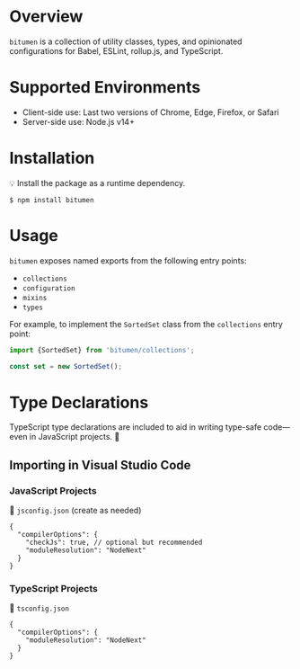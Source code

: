 # Overview

`bitumen` is a collection of utility classes, types, and opinionated configurations for Babel, ESLint, rollup.js, and TypeScript.

# Supported Environments

- Client-side use: Last two versions of Chrome, Edge, Firefox, or Safari
- Server-side use: Node.js v14+

# Installation

💡 Install the package as a runtime dependency.

```shell
$ npm install bitumen
```

# Usage

`bitumen` exposes named exports from the following entry points:

- `collections`
- `configuration`
- `mixins`
- `types`

For example, to implement the `SortedSet` class from the `collections` entry point:
```js
import {SortedSet} from 'bitumen/collections';

const set = new SortedSet();
```

# Type Declarations

TypeScript type declarations are included to aid in writing type-safe code—even in JavaScript projects. 🚀

## Importing in Visual Studio Code

### JavaScript Projects
📍 `jsconfig.json` (create as needed)
```jsonc
{
  "compilerOptions": {
    "checkJs": true, // optional but recommended
    "moduleResolution": "NodeNext"
  }
}
```

### TypeScript Projects
📍 `tsconfig.json`
```jsonc
{
  "compilerOptions": {
    "moduleResolution": "NodeNext"
  }
}
```

